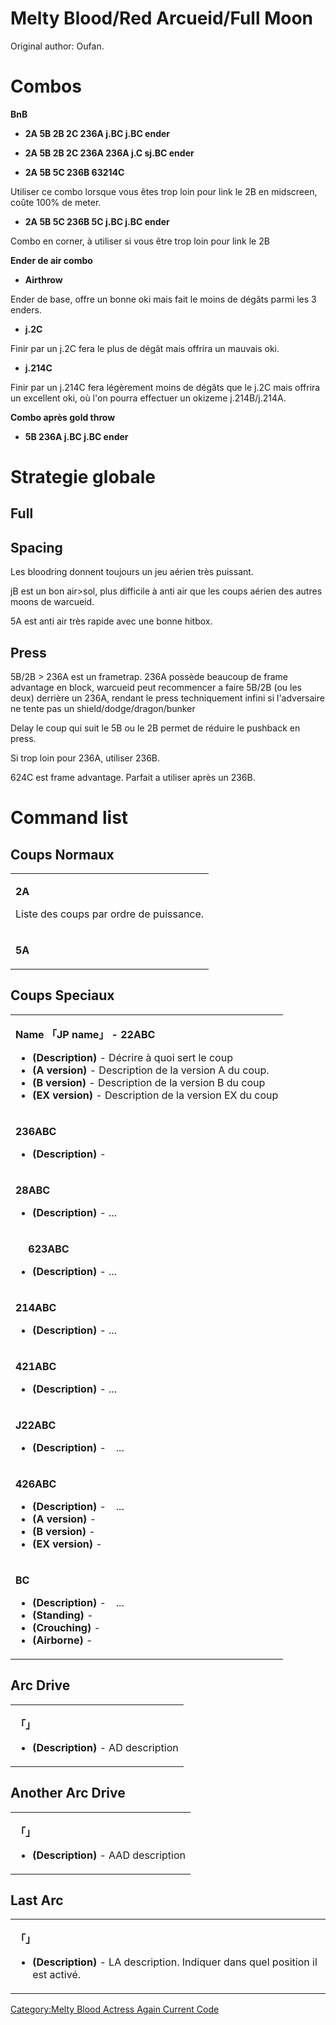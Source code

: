 # Melty Blood/Red Arcueid/Full Moon

Original author: Oufan.

# Combos

**BnB**

- **2A 5B 2B 2C 236A j.BC j.BC ender**

<!-- -->

- **2A 5B 2B 2C 236A 236A j.C sj.BC ender**

<!-- -->

- **2A 5B 5C 236B 63214C**

  
Utiliser ce combo lorsque vous êtes trop loin pour link le 2B en
midscreen, coûte 100% de meter.

- **2A 5B 5C 236B 5C j.BC j.BC ender**

  
Combo en corner, à utiliser si vous être trop loin pour link le 2B

**Ender de air combo**

- **Airthrow**

  
Ender de base, offre un bonne oki mais fait le moins de dégâts parmi les
3 enders.

- **j.2C**

  
Finir par un j.2C fera le plus de dégât mais offrira un mauvais oki.

- **j.214C**

  
Finir par un j.214C fera légèrement moins de dégâts que le j.2C mais
offrira un excellent oki, où l'on pourra effectuer un okizeme
j.214B/j.214A.

**Combo après gold throw**

- **5B 236A j.BC j.BC ender**

# Strategie globale

## Full

## Spacing

Les bloodring donnent toujours un jeu aérien très puissant.

jB est un bon air\>sol, plus difficile à anti air que les coups aérien
des autres moons de warcueid.

5A est anti air très rapide avec une bonne hitbox.

## Press

5B/2B \> 236A est un frametrap. 236A possède beaucoup de frame advantage
en block, warcueid peut recommencer a faire 5B/2B (ou les deux) derrière
un 236A, rendant le press techniquement infini si l'adversaire ne tente
pas un shield/dodge/dragon/bunker

Delay le coup qui suit le 5B ou le 2B permet de réduire le pushback en
press.

Si trop loin pour 236A, utiliser 236B.

624C est frame advantage. Parfait a utiliser après un 236B.

# Command list

## Coups Normaux

<table>
<tbody>
<tr class="odd">
<td><p><strong>2A</strong></p>
<p>Liste des coups par ordre de puissance.</p></td>
</tr>
<tr class="even">
<td><p><strong>5A</strong></p></td>
</tr>
</tbody>
</table>

## Coups Speciaux

<table>
<tbody>
<tr class="odd">
<td><p><strong>Name 「JP name」 - 22ABC</strong></p>
<ul>
<li><strong>(Description)</strong> - Décrire à quoi sert le coup</li>
<li><strong>(A version)</strong> - Description de la version A du
coup.</li>
<li><strong>(B version)</strong> - Description de la version B du
coup</li>
<li><strong>(EX version)</strong> - Description de la version EX du
coup</li>
</ul></td>
</tr>
<tr class="even">
<td><p><strong>236ABC</strong></p>
<ul>
<li><strong>(Description)</strong> -</li>
</ul></td>
</tr>
<tr class="odd">
<td><p><strong>28ABC</strong></p>
<ul>
<li><strong>(Description)</strong> - ...</li>
</ul></td>
</tr>
<tr class="even">
<td><p><strong>　 623ABC</strong></p>
<ul>
<li><strong>(Description)</strong> - ...</li>
</ul></td>
</tr>
<tr class="odd">
<td><p><strong>214ABC</strong></p>
<ul>
<li><strong>(Description)</strong> - ...</li>
</ul></td>
</tr>
<tr class="even">
<td><p><strong>421ABC</strong></p>
<ul>
<li><strong>(Description)</strong> - ...</li>
</ul></td>
</tr>
<tr class="odd">
<td><p><strong>J22ABC</strong></p>
<ul>
<li><strong>(Description)</strong> -　...</li>
</ul></td>
</tr>
<tr class="even">
<td><p><strong>426ABC</strong></p>
<ul>
<li><strong>(Description)</strong> -　...</li>
<li><strong>(A version)</strong> -</li>
<li><strong>(B version)</strong> -</li>
<li><strong>(EX version)</strong> -</li>
</ul></td>
</tr>
<tr class="odd">
<td><p><strong>BC</strong></p>
<ul>
<li><strong>(Description)</strong> -　...</li>
<li><strong>(Standing)</strong> -</li>
<li><strong>(Crouching)</strong> -</li>
<li><strong>(Airborne)</strong> -</li>
</ul></td>
</tr>
</tbody>
</table>

## Arc Drive

<table>
<tbody>
<tr class="odd">
<td><p><strong>「」</strong></p>
<ul>
<li><strong>(Description)</strong> - AD description</li>
</ul></td>
</tr>
</tbody>
</table>

## Another Arc Drive

<table>
<tbody>
<tr class="odd">
<td><p><strong>「」</strong></p>
<ul>
<li><strong>(Description)</strong> - AAD description</li>
</ul></td>
</tr>
</tbody>
</table>

## Last Arc

<table>
<tbody>
<tr class="odd">
<td><p><strong>「」</strong></p>
<ul>
<li><strong>(Description)</strong> - LA description. Indiquer dans quel
position il est activé.</li>
</ul></td>
</tr>
</tbody>
</table>

[Category:Melty Blood Actress Again Current
Code](Category:Melty_Blood_Actress_Again_Current_Code "wikilink")
